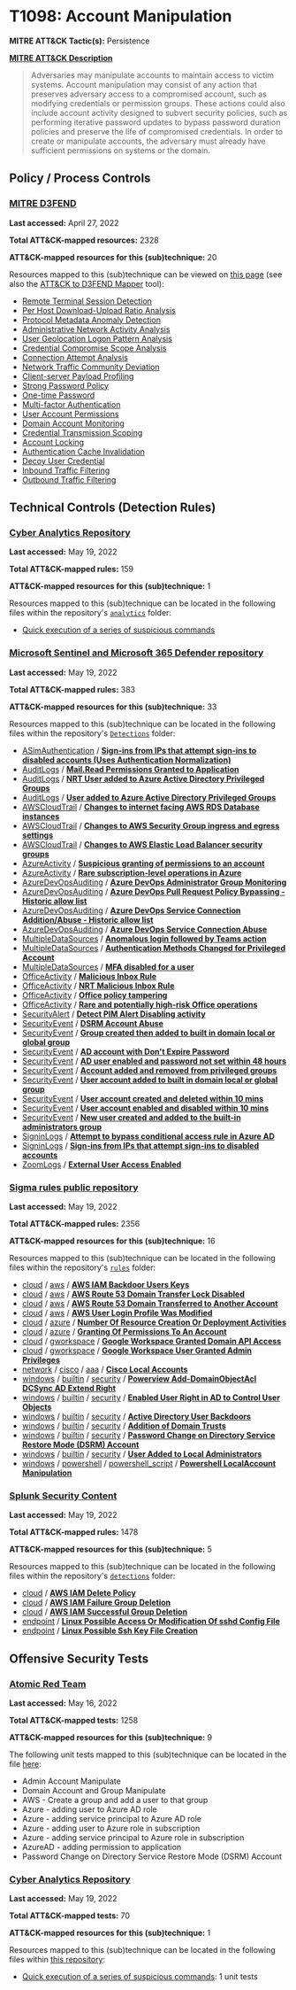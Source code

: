 # T1098: Account Manipulation
**MITRE ATT&CK Tactic(s):** Persistence

**[MITRE ATT&CK Description](https://attack.mitre.org/techniques/T1098)**
<blockquote>Adversaries may manipulate accounts to maintain access to victim systems. Account manipulation may consist of any action that preserves adversary access to a compromised account, such as modifying credentials or permission groups. These actions could also include account activity designed to subvert security policies, such as performing iterative password updates to bypass password duration policies and preserve the life of compromised credentials. In order to create or manipulate accounts, the adversary must already have sufficient permissions on systems or the domain.</blockquote>

## Policy / Process Controls
### [MITRE D3FEND](https://d3fend.mitre.org/)
**Last accessed:** April 27, 2022

**Total ATT&CK-mapped resources:** 2328

**ATT&CK-mapped resources for this (sub)technique:** 20

Resources mapped to this (sub)technique can be viewed on [this page](https://d3fend.mitre.org/) (see also the [ATT&CK to D3FEND Mapper](https://d3fend.mitre.org/tools/attack-mapper) tool):

* [Remote Terminal Session Detection](https://d3fend.mitre.org/techniques/d3f:RemoteTerminalSessionDetection)
* [Per Host Download-Upload Ratio Analysis](https://d3fend.mitre.org/techniques/d3f:PerHostDownload-UploadRatioAnalysis)
* [Protocol Metadata Anomaly Detection](https://d3fend.mitre.org/techniques/d3f:ProtocolMetadataAnomalyDetection)
* [Administrative Network Activity Analysis](https://d3fend.mitre.org/techniques/d3f:AdministrativeNetworkActivityAnalysis)
* [User Geolocation Logon Pattern Analysis](https://d3fend.mitre.org/techniques/d3f:UserGeolocationLogonPatternAnalysis)
* [Credential Compromise Scope Analysis](https://d3fend.mitre.org/techniques/d3f:CredentialCompromiseScopeAnalysis)
* [Connection Attempt Analysis](https://d3fend.mitre.org/techniques/d3f:ConnectionAttemptAnalysis)
* [Network Traffic Community Deviation](https://d3fend.mitre.org/techniques/d3f:NetworkTrafficCommunityDeviation)
* [Client-server Payload Profiling](https://d3fend.mitre.org/techniques/d3f:Client-serverPayloadProfiling)
* [Strong Password Policy](https://d3fend.mitre.org/techniques/d3f:StrongPasswordPolicy)
* [One-time Password](https://d3fend.mitre.org/techniques/d3f:One-timePassword)
* [Multi-factor Authentication](https://d3fend.mitre.org/techniques/d3f:Multi-factorAuthentication)
* [User Account Permissions](https://d3fend.mitre.org/techniques/d3f:UserAccountPermissions)
* [Domain Account Monitoring](https://d3fend.mitre.org/techniques/d3f:DomainAccountMonitoring)
* [Credential Transmission Scoping](https://d3fend.mitre.org/techniques/d3f:CredentialTransmissionScoping)
* [Account Locking](https://d3fend.mitre.org/techniques/d3f:AccountLocking)
* [Authentication Cache Invalidation](https://d3fend.mitre.org/techniques/d3f:AuthenticationCacheInvalidation)
* [Decoy User Credential](https://d3fend.mitre.org/techniques/d3f:DecoyUserCredential)
* [Inbound Traffic Filtering](https://d3fend.mitre.org/techniques/d3f:InboundTrafficFiltering)
* [Outbound Traffic Filtering](https://d3fend.mitre.org/techniques/d3f:OutboundTrafficFiltering)

## Technical Controls (Detection Rules)
### [Cyber Analytics Repository](https://car.mitre.org)
**Last accessed:** May 19, 2022

**Total ATT&CK-mapped rules:** 159

**ATT&CK-mapped resources for this (sub)technique:** 1

Resources mapped to this (sub)technique can be located in the following files within the repository's <code>[analytics](https://github.com/mitre-attack/car/blob/master/analytics)</code> folder:

* [Quick execution of a series of suspicious commands](https://github.com/mitre-attack/car/tree/master/analytics/CAR-2013-04-002.yaml)

### [Microsoft Sentinel and Microsoft 365 Defender repository](https://github.com/Azure/Azure-Sentinel)
**Last accessed:** May 19, 2022

**Total ATT&CK-mapped rules:** 383

**ATT&CK-mapped resources for this (sub)technique:** 33

Resources mapped to this (sub)technique can be located in the following files within the repository's <code>[Detections](https://github.com/Azure/Azure-Sentinel/tree/master/Detections)</code> folder:

* [ASimAuthentication](https://github.com/Azure/Azure-Sentinel/tree/master/Detections/ASimAuthentication/) / **[Sign-ins from IPs that attempt sign-ins to disabled accounts (Uses Authentication Normalization)](https://github.com/Azure/Azure-Sentinel/blob/master/Detections/ASimAuthentication/imSigninAttemptsByIPviaDisabledAccounts.yaml)**
* [AuditLogs](https://github.com/Azure/Azure-Sentinel/tree/master/Detections/AuditLogs/) / **[Mail.Read Permissions Granted to Application](https://github.com/Azure/Azure-Sentinel/blob/master/Detections/AuditLogs/MailPermissionsAddedToApplication.yaml)**
* [AuditLogs](https://github.com/Azure/Azure-Sentinel/tree/master/Detections/AuditLogs/) / **[NRT User added to Azure Active Directory Privileged Groups](https://github.com/Azure/Azure-Sentinel/blob/master/Detections/AuditLogs/NRT_UseraddedtoPrivilgedGroups.yaml)**
* [AuditLogs](https://github.com/Azure/Azure-Sentinel/tree/master/Detections/AuditLogs/) / **[User added to Azure Active Directory Privileged Groups](https://github.com/Azure/Azure-Sentinel/blob/master/Detections/AuditLogs/UseraddedtoPrivilgedGroups.yaml)**
* [AWSCloudTrail](https://github.com/Azure/Azure-Sentinel/tree/master/Detections/AWSCloudTrail/) / **[Changes to internet facing AWS RDS Database instances](https://github.com/Azure/Azure-Sentinel/blob/master/Detections/AWSCloudTrail/AWS_ChangeToRDSDatabase.yaml)**
* [AWSCloudTrail](https://github.com/Azure/Azure-Sentinel/tree/master/Detections/AWSCloudTrail/) / **[Changes to AWS Security Group ingress and egress settings](https://github.com/Azure/Azure-Sentinel/blob/master/Detections/AWSCloudTrail/AWS_IngressEgressSecurityGroupChange.yaml)**
* [AWSCloudTrail](https://github.com/Azure/Azure-Sentinel/tree/master/Detections/AWSCloudTrail/) / **[Changes to AWS Elastic Load Balancer security groups](https://github.com/Azure/Azure-Sentinel/blob/master/Detections/AWSCloudTrail/AWS_LoadBalancerSecGroupChange.yaml)**
* [AzureActivity](https://github.com/Azure/Azure-Sentinel/tree/master/Detections/AzureActivity/) / **[Suspicious granting of permissions to an account](https://github.com/Azure/Azure-Sentinel/blob/master/Detections/AzureActivity/Granting_Permissions_To_Account_detection.yaml)**
* [AzureActivity](https://github.com/Azure/Azure-Sentinel/tree/master/Detections/AzureActivity/) / **[Rare subscription-level operations in Azure](https://github.com/Azure/Azure-Sentinel/blob/master/Detections/AzureActivity/RareOperations.yaml)**
* [AzureDevOpsAuditing](https://github.com/Azure/Azure-Sentinel/tree/master/Detections/AzureDevOpsAuditing/) / **[Azure DevOps Administrator Group Monitoring](https://github.com/Azure/Azure-Sentinel/blob/master/Detections/AzureDevOpsAuditing/AzDOAdminGroupAdditions.yaml)**
* [AzureDevOpsAuditing](https://github.com/Azure/Azure-Sentinel/tree/master/Detections/AzureDevOpsAuditing/) / **[Azure DevOps Pull Request Policy Bypassing - Historic allow list](https://github.com/Azure/Azure-Sentinel/blob/master/Detections/AzureDevOpsAuditing/AzDOHistoricPrPolicyBypassing.yaml)**
* [AzureDevOpsAuditing](https://github.com/Azure/Azure-Sentinel/tree/master/Detections/AzureDevOpsAuditing/) / **[Azure DevOps Service Connection Addition/Abuse - Historic allow list](https://github.com/Azure/Azure-Sentinel/blob/master/Detections/AzureDevOpsAuditing/AzDOHistoricServiceConnectionAdds.yaml)**
* [AzureDevOpsAuditing](https://github.com/Azure/Azure-Sentinel/tree/master/Detections/AzureDevOpsAuditing/) / **[Azure DevOps Service Connection Abuse](https://github.com/Azure/Azure-Sentinel/blob/master/Detections/AzureDevOpsAuditing/AzDOServiceConnectionUsage.yaml)**
* [MultipleDataSources](https://github.com/Azure/Azure-Sentinel/tree/master/Detections/MultipleDataSources/) / **[Anomalous login followed by Teams action](https://github.com/Azure/Azure-Sentinel/blob/master/Detections/MultipleDataSources/AnomalousIPUsageFollowedByTeamsAction.yaml)**
* [MultipleDataSources](https://github.com/Azure/Azure-Sentinel/tree/master/Detections/MultipleDataSources/) / **[Authentication Methods Changed for Privileged Account](https://github.com/Azure/Azure-Sentinel/blob/master/Detections/MultipleDataSources/AuthenticationMethodsChangedforPrivilegedAccount.yaml)**
* [MultipleDataSources](https://github.com/Azure/Azure-Sentinel/tree/master/Detections/MultipleDataSources/) / **[MFA disabled for a user](https://github.com/Azure/Azure-Sentinel/blob/master/Detections/MultipleDataSources/MFADisable.yaml)**
* [OfficeActivity](https://github.com/Azure/Azure-Sentinel/tree/master/Detections/OfficeActivity/) / **[Malicious Inbox Rule](https://github.com/Azure/Azure-Sentinel/blob/master/Detections/OfficeActivity/Malicious_Inbox_Rule.yaml)**
* [OfficeActivity](https://github.com/Azure/Azure-Sentinel/tree/master/Detections/OfficeActivity/) / **[NRT Malicious Inbox Rule](https://github.com/Azure/Azure-Sentinel/blob/master/Detections/OfficeActivity/NRT_Malicious_Inbox_Rule.yaml)**
* [OfficeActivity](https://github.com/Azure/Azure-Sentinel/tree/master/Detections/OfficeActivity/) / **[Office policy tampering](https://github.com/Azure/Azure-Sentinel/blob/master/Detections/OfficeActivity/office_policytampering.yaml)**
* [OfficeActivity](https://github.com/Azure/Azure-Sentinel/tree/master/Detections/OfficeActivity/) / **[Rare and potentially high-risk Office operations](https://github.com/Azure/Azure-Sentinel/blob/master/Detections/OfficeActivity/RareOfficeOperations.yaml)**
* [SecurityAlert](https://github.com/Azure/Azure-Sentinel/tree/master/Detections/SecurityAlert/) / **[Detect PIM Alert Disabling activity](https://github.com/Azure/Azure-Sentinel/blob/master/Detections/SecurityAlert/DetectPIMAlertDisablingActivity.yaml)**
* [SecurityEvent](https://github.com/Azure/Azure-Sentinel/tree/master/Detections/SecurityEvent/) / **[DSRM Account Abuse](https://github.com/Azure/Azure-Sentinel/blob/master/Detections/SecurityEvent/DSRMAccountAbuse.yaml)**
* [SecurityEvent](https://github.com/Azure/Azure-Sentinel/tree/master/Detections/SecurityEvent/) / **[Group created then added to built in domain local or global group](https://github.com/Azure/Azure-Sentinel/blob/master/Detections/SecurityEvent/GroupCreatedAddedToPrivlegeGroup_1h.yaml)**
* [SecurityEvent](https://github.com/Azure/Azure-Sentinel/tree/master/Detections/SecurityEvent/) / **[AD account with Don't Expire Password](https://github.com/Azure/Azure-Sentinel/blob/master/Detections/SecurityEvent/password_never_expires.yaml)**
* [SecurityEvent](https://github.com/Azure/Azure-Sentinel/tree/master/Detections/SecurityEvent/) / **[AD user enabled and password not set within 48 hours](https://github.com/Azure/Azure-Sentinel/blob/master/Detections/SecurityEvent/password_not_set.yaml)**
* [SecurityEvent](https://github.com/Azure/Azure-Sentinel/tree/master/Detections/SecurityEvent/) / **[Account added and removed from privileged groups](https://github.com/Azure/Azure-Sentinel/blob/master/Detections/SecurityEvent/UserAccountAdd-Removed.yaml)**
* [SecurityEvent](https://github.com/Azure/Azure-Sentinel/tree/master/Detections/SecurityEvent/) / **[User account added to built in domain local or global group](https://github.com/Azure/Azure-Sentinel/blob/master/Detections/SecurityEvent/UserAccountAddedToPrivlegeGroup_1h.yaml)**
* [SecurityEvent](https://github.com/Azure/Azure-Sentinel/tree/master/Detections/SecurityEvent/) / **[User account created and deleted within 10 mins](https://github.com/Azure/Azure-Sentinel/blob/master/Detections/SecurityEvent/UserAccountCreatedDeleted_10m.yaml)**
* [SecurityEvent](https://github.com/Azure/Azure-Sentinel/tree/master/Detections/SecurityEvent/) / **[User account enabled and disabled within 10 mins](https://github.com/Azure/Azure-Sentinel/blob/master/Detections/SecurityEvent/UserAccountEnabledDisabled_10m.yaml)**
* [SecurityEvent](https://github.com/Azure/Azure-Sentinel/tree/master/Detections/SecurityEvent/) / **[New user created and added to the built-in administrators group](https://github.com/Azure/Azure-Sentinel/blob/master/Detections/SecurityEvent/UserCreatedAddedToBuiltinAdmins_1d.yaml)**
* [SigninLogs](https://github.com/Azure/Azure-Sentinel/tree/master/Detections/SigninLogs/) / **[Attempt to bypass conditional access rule in Azure AD](https://github.com/Azure/Azure-Sentinel/blob/master/Detections/SigninLogs/BypassCondAccessRule.yaml)**
* [SigninLogs](https://github.com/Azure/Azure-Sentinel/tree/master/Detections/SigninLogs/) / **[Sign-ins from IPs that attempt sign-ins to disabled accounts](https://github.com/Azure/Azure-Sentinel/blob/master/Detections/SigninLogs/SigninAttemptsByIPviaDisabledAccounts.yaml)**
* [ZoomLogs](https://github.com/Azure/Azure-Sentinel/tree/master/Detections/ZoomLogs/) / **[External User Access Enabled](https://github.com/Azure/Azure-Sentinel/blob/master/Detections/ZoomLogs/ExternalUserAccess.yaml)**

### [Sigma rules public repository](https://github.com/SigmaHQ/sigma)
**Last accessed:** May 19, 2022

**Total ATT&CK-mapped rules:** 2356

**ATT&CK-mapped resources for this (sub)technique:** 16

Resources mapped to this (sub)technique can be located in the following files within the repository's <code>[rules](https://github.com/SigmaHQ/sigma/tree/master/rules)</code> folder:

* [cloud](https://github.com/SigmaHQ/sigma/tree/master/rules/cloud/) / [aws](https://github.com/SigmaHQ/sigma/tree/master/rules/cloud/aws/) / **[AWS IAM Backdoor Users Keys](https://github.com/SigmaHQ/sigma/blob/master/rules/cloud/aws/aws_iam_backdoor_users_keys.yml)**
* [cloud](https://github.com/SigmaHQ/sigma/tree/master/rules/cloud/) / [aws](https://github.com/SigmaHQ/sigma/tree/master/rules/cloud/aws/) / **[AWS Route 53 Domain Transfer Lock Disabled](https://github.com/SigmaHQ/sigma/blob/master/rules/cloud/aws/aws_route_53_domain_transferred_lock_disabled.yml)**
* [cloud](https://github.com/SigmaHQ/sigma/tree/master/rules/cloud/) / [aws](https://github.com/SigmaHQ/sigma/tree/master/rules/cloud/aws/) / **[AWS Route 53 Domain Transferred to Another Account](https://github.com/SigmaHQ/sigma/blob/master/rules/cloud/aws/aws_route_53_domain_transferred_to_another_account.yml)**
* [cloud](https://github.com/SigmaHQ/sigma/tree/master/rules/cloud/) / [aws](https://github.com/SigmaHQ/sigma/tree/master/rules/cloud/aws/) / **[AWS User Login Profile Was Modified](https://github.com/SigmaHQ/sigma/blob/master/rules/cloud/aws/aws_update_login_profile.yml)**
* [cloud](https://github.com/SigmaHQ/sigma/tree/master/rules/cloud/) / [azure](https://github.com/SigmaHQ/sigma/tree/master/rules/cloud/azure/) / **[Number Of Resource Creation Or Deployment Activities](https://github.com/SigmaHQ/sigma/blob/master/rules/cloud/azure/azure_creating_number_of_resources_detection.yml)**
* [cloud](https://github.com/SigmaHQ/sigma/tree/master/rules/cloud/) / [azure](https://github.com/SigmaHQ/sigma/tree/master/rules/cloud/azure/) / **[Granting Of Permissions To An Account](https://github.com/SigmaHQ/sigma/blob/master/rules/cloud/azure/azure_granting_permission_detection.yml)**
* [cloud](https://github.com/SigmaHQ/sigma/tree/master/rules/cloud/) / [gworkspace](https://github.com/SigmaHQ/sigma/tree/master/rules/cloud/gworkspace/) / **[Google Workspace Granted Domain API Access](https://github.com/SigmaHQ/sigma/blob/master/rules/cloud/gworkspace/gworkspace_granted_domain_api_access.yml)**
* [cloud](https://github.com/SigmaHQ/sigma/tree/master/rules/cloud/) / [gworkspace](https://github.com/SigmaHQ/sigma/tree/master/rules/cloud/gworkspace/) / **[Google Workspace User Granted Admin Privileges](https://github.com/SigmaHQ/sigma/blob/master/rules/cloud/gworkspace/gworkspace_user_granted_admin_privileges.yml)**
* [network](https://github.com/SigmaHQ/sigma/tree/master/rules/network/) / [cisco](https://github.com/SigmaHQ/sigma/tree/master/rules/network/cisco/) / [aaa](https://github.com/SigmaHQ/sigma/tree/master/rules/network/cisco/aaa/) / **[Cisco Local Accounts](https://github.com/SigmaHQ/sigma/blob/master/rules/network/cisco/aaa/cisco_cli_local_accounts.yml)**
* [windows](https://github.com/SigmaHQ/sigma/tree/master/rules/windows/) / [builtin](https://github.com/SigmaHQ/sigma/tree/master/rules/windows/builtin/) / [security](https://github.com/SigmaHQ/sigma/tree/master/rules/windows/builtin/security/) / **[Powerview Add-DomainObjectAcl DCSync AD Extend Right](https://github.com/SigmaHQ/sigma/blob/master/rules/windows/builtin/security/win_account_backdoor_dcsync_rights.yml)**
* [windows](https://github.com/SigmaHQ/sigma/tree/master/rules/windows/) / [builtin](https://github.com/SigmaHQ/sigma/tree/master/rules/windows/builtin/) / [security](https://github.com/SigmaHQ/sigma/tree/master/rules/windows/builtin/security/) / **[Enabled User Right in AD to Control User Objects](https://github.com/SigmaHQ/sigma/blob/master/rules/windows/builtin/security/win_alert_active_directory_user_control.yml)**
* [windows](https://github.com/SigmaHQ/sigma/tree/master/rules/windows/) / [builtin](https://github.com/SigmaHQ/sigma/tree/master/rules/windows/builtin/) / [security](https://github.com/SigmaHQ/sigma/tree/master/rules/windows/builtin/security/) / **[Active Directory User Backdoors](https://github.com/SigmaHQ/sigma/blob/master/rules/windows/builtin/security/win_alert_ad_user_backdoors.yml)**
* [windows](https://github.com/SigmaHQ/sigma/tree/master/rules/windows/) / [builtin](https://github.com/SigmaHQ/sigma/tree/master/rules/windows/builtin/) / [security](https://github.com/SigmaHQ/sigma/tree/master/rules/windows/builtin/security/) / **[Addition of Domain Trusts](https://github.com/SigmaHQ/sigma/blob/master/rules/windows/builtin/security/win_susp_add_domain_trust.yml)**
* [windows](https://github.com/SigmaHQ/sigma/tree/master/rules/windows/) / [builtin](https://github.com/SigmaHQ/sigma/tree/master/rules/windows/builtin/) / [security](https://github.com/SigmaHQ/sigma/tree/master/rules/windows/builtin/security/) / **[Password Change on Directory Service Restore Mode (DSRM) Account](https://github.com/SigmaHQ/sigma/blob/master/rules/windows/builtin/security/win_susp_dsrm_password_change.yml)**
* [windows](https://github.com/SigmaHQ/sigma/tree/master/rules/windows/) / [builtin](https://github.com/SigmaHQ/sigma/tree/master/rules/windows/builtin/) / [security](https://github.com/SigmaHQ/sigma/tree/master/rules/windows/builtin/security/) / **[User Added to Local Administrators](https://github.com/SigmaHQ/sigma/blob/master/rules/windows/builtin/security/win_user_added_to_local_administrators.yml)**
* [windows](https://github.com/SigmaHQ/sigma/tree/master/rules/windows/) / [powershell](https://github.com/SigmaHQ/sigma/tree/master/rules/windows/powershell/) / [powershell_script](https://github.com/SigmaHQ/sigma/tree/master/rules/windows/powershell/powershell_script/) / **[Powershell LocalAccount Manipulation](https://github.com/SigmaHQ/sigma/blob/master/rules/windows/powershell/powershell_script/posh_ps_localuser.yml)**

### [Splunk Security Content](https://github.com/splunk/security_content)
**Last accessed:** May 19, 2022

**Total ATT&CK-mapped rules:** 1478

**ATT&CK-mapped resources for this (sub)technique:** 5

Resources mapped to this (sub)technique can be located in the following files within the repository's <code>[detections](https://github.com/splunk/security_content/tree/develop/detections)</code> folder:

* [cloud](https://github.com/splunk/security_content/tree/develop/detections/cloud/) / **[AWS IAM Delete Policy](https://github.com/splunk/security_content/blob/develop/detections/cloud/aws_iam_delete_policy.yml)**
* [cloud](https://github.com/splunk/security_content/tree/develop/detections/cloud/) / **[AWS IAM Failure Group Deletion](https://github.com/splunk/security_content/blob/develop/detections/cloud/aws_iam_failure_group_deletion.yml)**
* [cloud](https://github.com/splunk/security_content/tree/develop/detections/cloud/) / **[AWS IAM Successful Group Deletion](https://github.com/splunk/security_content/blob/develop/detections/cloud/aws_iam_successful_group_deletion.yml)**
* [endpoint](https://github.com/splunk/security_content/tree/develop/detections/endpoint/) / **[Linux Possible Access Or Modification Of sshd Config File](https://github.com/splunk/security_content/blob/develop/detections/endpoint/linux_possible_access_or_modification_of_sshd_config_file.yml)**
* [endpoint](https://github.com/splunk/security_content/tree/develop/detections/endpoint/) / **[Linux Possible Ssh Key File Creation](https://github.com/splunk/security_content/blob/develop/detections/endpoint/linux_possible_ssh_key_file_creation.yml)**


## Offensive Security Tests
### [Atomic Red Team](https://github.com/redcanaryco/atomic-red-team)
**Last accessed:** May 16, 2022

**Total ATT&CK-mapped tests:** 1258

**ATT&CK-mapped resources for this (sub)technique:** 9

The following unit tests mapped to this (sub)technique can be located in the file [here](https://github.com/redcanaryco/atomic-red-team/tree/master/atomics/T1098/T1098.yaml):

* Admin Account Manipulate
* Domain Account and Group Manipulate
* AWS - Create a group and add a user to that group
* Azure - adding user to Azure AD role
* Azure - adding service principal to Azure AD role
* Azure - adding user to Azure role in subscription
* Azure - adding service principal to Azure role in subscription
* AzureAD - adding permission to application
* Password Change on Directory Service Restore Mode (DSRM) Account

### [Cyber Analytics Repository](https://car.mitre.org)
**Last accessed:** May 19, 2022

**Total ATT&CK-mapped tests:** 70

**ATT&CK-mapped resources for this (sub)technique:** 1

Resources mapped to this (sub)technique can be located in the following files within [this repository](https://github.com/mitre-attack/car/blob/master/analytics):

* [Quick execution of a series of suspicious commands](https://github.com/mitre-attack/car/tree/master/analytics/CAR-2013-04-002.yaml): 1 unit tests


